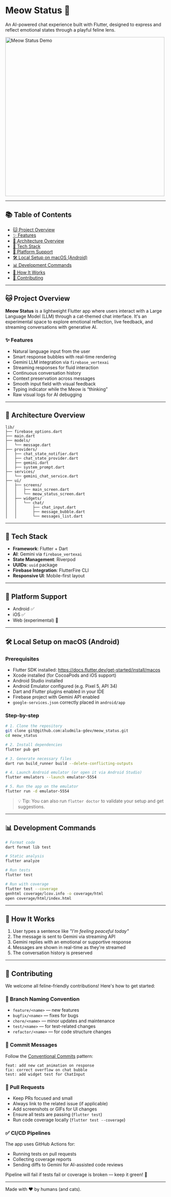 # Meow Status 🐾

An AI-powered chat experience built with Flutter, designed to express and reflect emotional states through a playful feline lens.

<img 
  src="https://raw.githubusercontent.com/aludmila-gdev/meow_status/master/assets/docs/gifs/meow_status_v0.gif" 
  alt="Meow Status Demo" 
  width="500" />

---

## 📚 Table of Contents

- [🐱 Project Overview](#-project-overview)
- [✨ Features](#-features)
- [🧱 Architecture Overview](#-architecture-overview)
- [🚀 Tech Stack](#-tech-stack)
- [📱 Platform Support](#-platform-support)
- [🛠️ Local Setup on macOS (Android)](#️-local-setup-on-macos-android)
- [📊 Development Commands](#-development-commands)
- [💬 How It Works](#-how-it-works)
- [🤝 Contributing](#-contributing)

---

## 🐱 Project Overview

**Meow Status** is a lightweight Flutter app where users interact with a Large Language Model (LLM) through a cat-themed chat interface. It's an experimental space to explore emotional reflection, live feedback, and streaming conversations with generative AI.

### ✨ Features

- Natural language input from the user
- Smart response bubbles with real-time rendering
- Gemini LLM integration via `firebase_vertexai`
- Streaming responses for fluid interaction
- Continuous conversation history
- Context preservation across messages
- Smooth input field with visual feedback
- Typing indicator while the Meow is “thinking”
- Raw visual logs for AI debugging

---

## 🧱 Architecture Overview

```
lib/
├── firebase_options.dart
├── main.dart
├── models/
│   └── message.dart
├── providers/
│   ├── chat_state_notifier.dart
│   ├── chat_state_provider.dart
│   ├── gemini.dart
│   ├── system_prompt.dart
├── services/
│   └── gemini_chat_service.dart
├── ui/
│   ├── screens/
│   │   ├── main_screen.dart
│   │   └── meow_status_screen.dart
│   ├── widgets/
│   │   └── chat/
│   │       ├── chat_input.dart
│   │       ├── message_bubble.dart
│   │       └── messages_list.dart
```

---

## 🚀 Tech Stack

- **Framework**: Flutter + Dart
- **AI**: Gemini via `firebase_vertexai`
- **State Management**: Riverpod
- **UUIDs**: `uuid` package
- **Firebase Integration**: FlutterFire CLI
- **Responsive UI**: Mobile-first layout

---

## 📱 Platform Support

- Android ✅
- iOS ✅
- Web (experimental) 🚧

---

## 🛠️ Local Setup on macOS (Android)

### Prerequisites

- Flutter SDK installed: https://docs.flutter.dev/get-started/install/macos
- Xcode installed (for CocoaPods and iOS support)
- Android Studio installed
- Android Emulator configured (e.g. Pixel 5, API 34)
- Dart and Flutter plugins enabled in your IDE
- Firebase project with Gemini API enabled
- `google-services.json` correctly placed in `android/app`

### Step-by-step

```bash
# 1. Clone the repository
git clone git@github.com:aludmila-gdev/meow_status.git
cd meow_status

# 2. Install dependencies
flutter pub get

# 3. Generate necessary files
dart run build_runner build --delete-conflicting-outputs

# 4. Launch Android emulator (or open it via Android Studio)
flutter emulators --launch emulator-5554

# 5. Run the app on the emulator
flutter run -d emulator-5554
```

> 💡 Tip: You can also run `flutter doctor` to validate your setup and get suggestions.

---

## 📊 Development Commands

```bash
# Format code
dart format lib test

# Static analysis
flutter analyze

# Run tests
flutter test

# Run with coverage
flutter test --coverage
genhtml coverage/lcov.info -o coverage/html
open coverage/html/index.html
```

---

## 💬 How It Works

1. User types a sentence like *"I'm feeling peaceful today"*
2. The message is sent to Gemini via streaming API
3. Gemini replies with an emotional or supportive response
4. Messages are shown in real-time as they're streamed
5. The conversation history is preserved

---

## 🤝 Contributing

We welcome all feline-friendly contributions! Here's how to get started:

### 🔀 Branch Naming Convention

- `feature/<name>` — new features
- `bugfix/<name>` — fixes for bugs
- `chore/<name>` — minor updates and maintenance
- `test/<name>` — for test-related changes
- `refactor/<name>` — for code structure changes

### 💬 Commit Messages

Follow the [Conventional Commits](https://www.conventionalcommits.org/) pattern:

```
feat: add new cat animation on response
fix: correct overflow on chat bubble
test: add widget test for ChatInput
```

### 🔧 Pull Requests

- Keep PRs focused and small
- Always link to the related issue (if applicable)
- Add screenshots or GIFs for UI changes
- Ensure all tests are passing (`flutter test`)
- Run code coverage locally (`flutter test --coverage`)

### ✅ CI/CD Pipelines

The app uses GitHub Actions for:

- Running tests on pull requests
- Collecting coverage reports
- Sending diffs to Gemini for AI-assisted code reviews

Pipeline will fail if tests fail or coverage is broken — keep it green! 💚

---

Made with ❤️ by humans (and cats).
